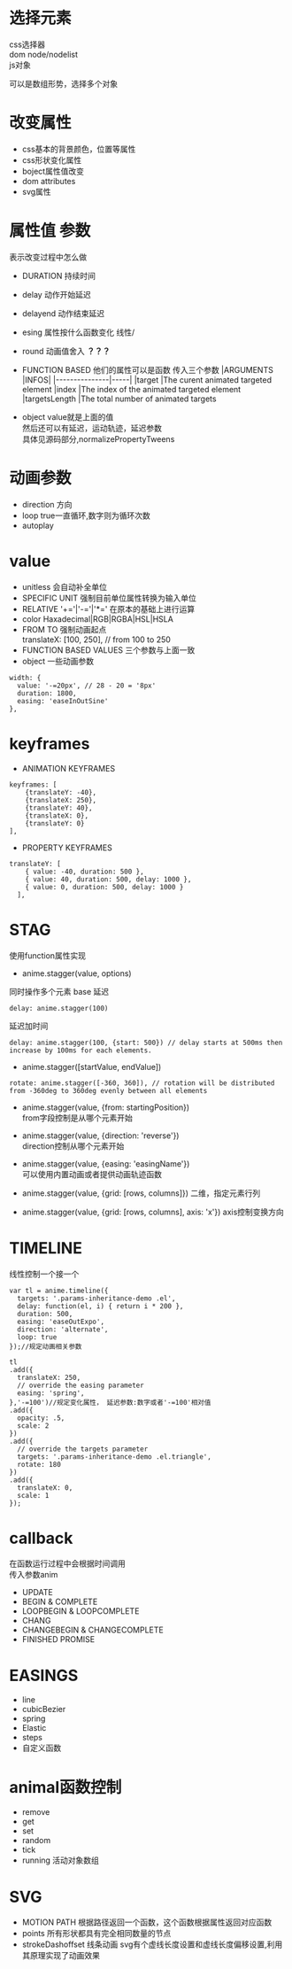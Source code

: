 # 选择元素
css选择器  
dom node/nodelist  
js对象  

可以是数组形势，选择多个对象

# 改变属性
- css基本的背景颜色，位置等属性
- css形状变化属性
- boject属性值改变
- dom attributes
- svg属性

# 属性值 参数
表示改变过程中怎么做
- DURATION 持续时间
- delay 动作开始延迟
- delayend 动作结束延迟
- esing 属性按什么函数变化 线性/
- round 动画值舍入  **？？？**

- FUNCTION BASED 
他们的属性可以是函数
传入三个参数
|ARGUMENTS      |INFOS|
|---------------|-----|
|target         |The curent animated targeted element
|index	        |The index of the animated targeted element
|targetsLength	|The total number of animated targets

- object
value就是上面的值  
然后还可以有延迟，运动轨迹，延迟参数  
具体见源码部分,normalizePropertyTweens
# 动画参数
- direction 方向
- loop true一直循环,数字则为循环次数
- autoplay 

# value
- unitless 会自动补全单位
- SPECIFIC UNIT 强制目前单位属性转换为输入单位
- RELATIVE '+='|'-='|'*=' 在原本的基础上进行运算
- color Haxadecimal|RGB|RGBA|HSL|HSLA
- FROM TO 强制动画起点  
  translateX: [100, 250], // from 100 to 250
- FUNCTION BASED VALUES 三个参数与上面一致
- object 一些动画参数
```
width: {
  value: '-=20px', // 28 - 20 = '8px'
  duration: 1800,
  easing: 'easeInOutSine'
},
```

# keyframes
- ANIMATION KEYFRAMES
```
keyframes: [
    {translateY: -40},
    {translateX: 250},
    {translateY: 40},
    {translateX: 0},
    {translateY: 0}
],
```
- PROPERTY KEYFRAMES
```
translateY: [
    { value: -40, duration: 500 },
    { value: 40, duration: 500, delay: 1000 },
    { value: 0, duration: 500, delay: 1000 }
  ],
```

# STAG
使用function属性实现  
- anime.stagger(value, options)  

同时操作多个元素
base 延迟
```
delay: anime.stagger(100) 
```
延迟加时间
```
delay: anime.stagger(100, {start: 500}) // delay starts at 500ms then increase by 100ms for each elements.
```

- anime.stagger([startValue, endValue])
```
rotate: anime.stagger([-360, 360]), // rotation will be distributed from -360deg to 360deg evenly between all elements
```

- anime.stagger(value, {from: startingPosition})  
from字段控制是从哪个元素开始

- anime.stagger(value, {direction: 'reverse'})  
direction控制从哪个元素开始

- anime.stagger(value, {easing: 'easingName'})  
可以使用内置动画或者提供动画轨迹函数

- anime.stagger(value, {grid: [rows, columns]})
二维，指定元素行列

- anime.stagger(value, {grid: [rows, columns], axis: 'x'})
axis控制变换方向

# TIMELINE
线性控制一个接一个
```
var tl = anime.timeline({
  targets: '.params-inheritance-demo .el',
  delay: function(el, i) { return i * 200 },
  duration: 500,
  easing: 'easeOutExpo',
  direction: 'alternate',
  loop: true
});//规定动画相关参数

tl
.add({
  translateX: 250,
  // override the easing parameter
  easing: 'spring',
},'-=100')//规定变化属性， 延迟参数:数字或者'-=100'相对值
.add({
  opacity: .5,
  scale: 2
})
.add({
  // override the targets parameter
  targets: '.params-inheritance-demo .el.triangle',
  rotate: 180
})
.add({
  translateX: 0,
  scale: 1
});
```

# callback
在函数运行过程中会根据时间调用  
传入参数anim  
- UPDATE
- BEGIN & COMPLETE
- LOOPBEGIN & LOOPCOMPLETE
- CHANG
- CHANGEBEGIN & CHANGECOMPLETE
- FINISHED PROMISE

# EASINGS
- line
- cubicBezier
- spring
- Elastic
- steps
- 自定义函数

# animal函数控制
- remove
- get
- set
- random
- tick
- running 活动对象数组

# SVG
- MOTION PATH 根据路径返回一个函数，这个函数根据属性返回对应函数
- points 所有形状都具有完全相同数量的节点
- strokeDashoffset 线条动画 svg有个虚线长度设置和虚线长度偏移设置,利用其原理实现了动画效果